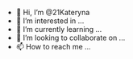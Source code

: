 - 👋 Hi, I’m @21Kateryna
- 👀 I’m interested in ...
- 🌱 I’m currently learning ...
- 💞️ I’m looking to collaborate on ...
- 📫 How to reach me ...

<!---
21Kateryna/21Kateryna is a ✨ special ✨ repository because its `README.md` (this file) appears on your GitHub profile.
You can click the Preview link to take a look at your changes.
--->
